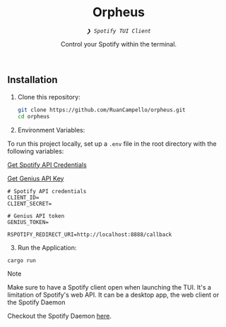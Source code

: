<p align="center"><h1 align="center">Orpheus</h1></p>
<p align="center">
	<em><code>❯ Spotify TUI Client</code></em>
</p>
<p align="center">Control your Spotify within the terminal.</p>
<br>

## Installation

1. Clone this repository:
   ```sh
   git clone https://github.com/RuanCampello/orpheus.git
   cd orpheus
   ```

2. Environment Variables:

To run this project locally, set up a `.env` file in the root directory with the following variables:

[Get Spotify API Credentials](https://developer.spotify.com/documentation/web-api/)

[Get Genius API Key](https://docs.genius.com)

```env
# Spotify API credentials
CLIENT_ID=
CLIENT_SECRET=

# Genius API token
GENIUS_TOKEN=

RSPOTIFY_REDIRECT_URI=http://localhost:8888/callback
```

3. Run the Application:

``cargo run``

> [!NOTE]
> Make sure to have a Spotify client open when launching the TUI. It's a limitation of Spotify's web API. It can be a desktop app, the web client or the Spotify Daemon


Checkout the Spotify Daemon [here](https://github.com/Spotifyd/spotifyd).